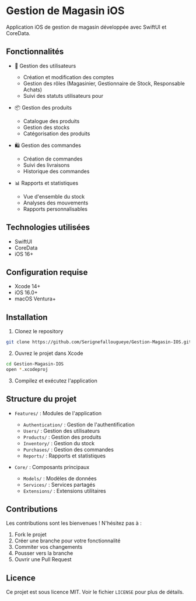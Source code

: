 # Gestion de Magasin iOS

Application iOS de gestion de magasin développée avec SwiftUI et CoreData.

## Fonctionnalités

- 👥 Gestion des utilisateurs
  - Création et modification des comptes
  - Gestion des rôles (Magasinier, Gestionnaire de Stock, Responsable Achats)
  - Suivi des statuts utilisateurs pour

- 📦 Gestion des produits
  - Catalogue des produits
  - Gestion des stocks
  - Catégorisation des produits

- 🛍️ Gestion des commandes
  - Création de commandes
  - Suivi des livraisons
  - Historique des commandes

- 📊 Rapports et statistiques
  - Vue d'ensemble du stock
  - Analyses des mouvements
  - Rapports personnalisables
 
    

## Technologies utilisées

- SwiftUI
- CoreData
- iOS 16+

## Configuration requise

- Xcode 14+
- iOS 16.0+
- macOS Ventura+

## Installation

1. Clonez le repository
```bash
git clone https://github.com/Serignefallougueye/Gestion-Magasin-IOS.git
```

2. Ouvrez le projet dans Xcode
```bash
cd Gestion-Magasin-IOS
open *.xcodeproj
```

3. Compilez et exécutez l'application

## Structure du projet

- `Features/` : Modules de l'application
  - `Authentication/` : Gestion de l'authentification
  - `Users/` : Gestion des utilisateurs
  - `Products/` : Gestion des produits
  - `Inventory/` : Gestion du stock
  - `Purchases/` : Gestion des commandes
  - `Reports/` : Rapports et statistiques

- `Core/` : Composants principaux
  - `Models/` : Modèles de données
  - `Services/` : Services partagés
  - `Extensions/` : Extensions utilitaires

## Contributions

Les contributions sont les bienvenues ! N'hésitez pas à :

1. Fork le projet
2. Créer une branche pour votre fonctionnalité
3. Commiter vos changements
4. Pousser vers la branche
5. Ouvrir une Pull Request

## Licence

Ce projet est sous licence MIT. Voir le fichier `LICENSE` pour plus de détails. 
